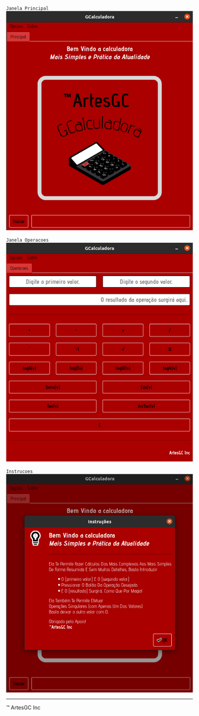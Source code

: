 `Janela Principal` \
![janela-principal](demos/1.png)

`Janela Operacoes`
![janela-operacoes](demos/2.png)

`Instrucoes`
![instrucoes](demos/3.png)

---

&trade; ArtesGC Inc

